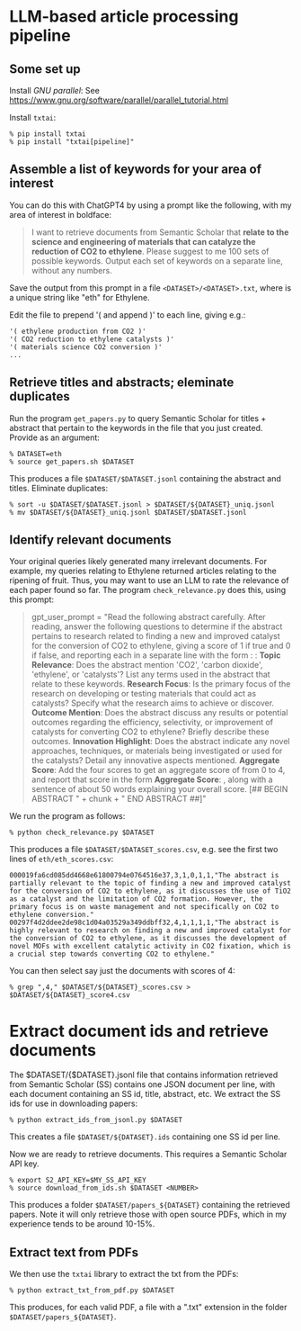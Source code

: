 # LLM-based article processing pipeline 


##  Some set up

Install *GNU parallel*: See https://www.gnu.org/software/parallel/parallel_tutorial.html

Install `txtai`:
```
% pip install txtai
% pip install "txtai[pipeline]"
```


## Assemble a list of keywords for your area of interest

You can do this with ChatGPT4 by using a prompt like the following, with my area of interest in boldface:

> I want to retrieve documents from Semantic Scholar that **relate to the science and engineering of materials that can catalyze the reduction of CO2 to ethylene**. Please suggest to me 100 sets of possible keywords. Output each set of keywords on a separate line, without any numbers.

Save the output from this prompt in a file `<DATASET>/<DATASET>.txt`, where <DATASET> is a unique string like "eth" for Ethylene.

Edit the file to prepend '(  and append )' to each line, giving e.g.:
```
'( ethylene production from CO2 )'
'( CO2 reduction to ethylene catalysts )'
'( materials science CO2 conversion )'
...
```


## Retrieve titles and abstracts; eleminate duplicates

Run the program `get_papers.py` to query Semantic Scholar for titles + abstract that pertain to the keywords in the file that you just created. Provide <DATASET> as an argument:

```
% DATASET=eth
% source get_papers.sh $DATASET
```

This produces a file `$DATASET/$DATASET.jsonl` containing the abstract and titles. Eliminate duplicates:

```
% sort -u $DATASET/$DATASET.jsonl > $DATASET/${DATASET}_uniq.jsonl
% mv $DATASET/${DATASET}_uniq.jsonl $DATASET/$DATASET.jsonl
```


## Identify relevant documents

Your original queries likely generated many irrelevant documents.  For example, my queries relating to Ethylene returned articles relating to the ripening of fruit. Thus, you may want to use an LLM to rate the relevance of each paper found so far. The program `check_relevance.py` does this, using this prompt: 

>gpt_user_prompt = "Read the following abstract carefully. After reading, answer the following questions to determine if the abstract pertains to research related to finding a new and improved catalyst for the conversion of CO2 to ethylene, giving a score of 1 if true and 0 if false, and reporting each in a separate line with the form <HEADING>: <numeric score> <explanation>: **Topic Relevance**: Does the abstract mention 'CO2', 'carbon dioxide', 'ethylene', or 'catalysts'? List any terms used in the abstract that relate to these keywords.  **Research Focus**: Is the primary focus of the research on developing or testing materials that could act as catalysts? Specify what the research aims to achieve or discover.  **Outcome Mention**: Does the abstract discuss any results or potential outcomes regarding the efficiency, selectivity, or improvement of catalysts for converting CO2 to ethylene? Briefly describe these outcomes.  **Innovation Highlight**: Does the abstract indicate any novel approaches, techniques, or materials being investigated or used for the catalysts? Detail any innovative aspects mentioned. **Aggregate Score**: Add the four scores to get an aggregate score of from 0 to 4, and report that score in the form **Aggregate Score**: <score>, along with a sentence of about 50 words explaining your overall score. [## BEGIN ABSTRACT " + chunk + " END ABSTRACT ##]"

We run the program as follows:

```
% python check_relevance.py $DATASET
```
This produces a file `$DATASET/$DATASET_scores.csv`, e.g. see the first two lines of `eth/eth_scores.csv`:

```
000019fa6cd085dd4668e61800794e0764516e37,3,1,0,1,1,"The abstract is partially relevant to the topic of finding a new and improved catalyst for the conversion of CO2 to ethylene, as it discusses the use of TiO2 as a catalyst and the limitation of CO2 formation. However, the primary focus is on waste management and not specifically on CO2 to ethylene conversion."
00297f4d2ddee2de98c1d04a03529a349ddbff32,4,1,1,1,1,"The abstract is highly relevant to research on finding a new and improved catalyst for the conversion of CO2 to ethylene, as it discusses the development of novel MOFs with excellent catalytic activity in CO2 fixation, which is a crucial step towards converting CO2 to ethylene."
```

You can then select say just the documents with scores of 4:
```
% grep ",4," $DATASET/${DATASET}_scores.csv > $DATASET/${DATASET}_score4.csv
```

# Extract document ids and retrieve documents

The $DATASET/{$DATASET}.jsonl file that contains information retrieved from Semantic Scholar (SS) contains one JSON document per line, with each document containing an SS id, title, abstract, etc. We extract the SS ids for use in downloading papers:

```
% python extract_ids_from_jsonl.py $DATASET
```
This creates a file `$DATASET/${DATASET}.ids` containing one SS id per line.

Now we are ready to retrieve documents. This requires a Semantic Scholar API key.

```
% export S2_API_KEY=$MY_SS_API_KEY
% source download_from_ids.sh $DATASET <NUMBER>
```

This produces a folder `$DATASET/papers_${DATASET}` containing the retrieved papers.
Note it will only retrieve those with open source PDFs, which in my experience tends to be around 10-15\%.


## Extract text from PDFs

We then use the `txtai` library to extract the txt from the PDFs:

```
% python extract_txt_from_pdf.py $DATASET
```

This produces, for each valid PDF, a file with a ".txt" extension in the folder `$DATASET/papers_${DATASET}`.

##


